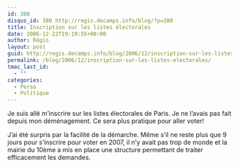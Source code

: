 ```yaml
---
id: 380
disqus_id: 380 http://regis.decamps.info/blog/?p=380
title: Inscription sur les listes électorales
date: 2006-12-22T19:19:55+00:00
author: Régis
layout: post
guid: http://regis.decamps.info/blog/2006/12/inscription-sur-les-listes-electorales/
permalink: /blog/2006/12/inscription-sur-les-listes-electorales/
tmac_last_id:
  - ""
categories:
  - Perso
  - Politique
---
```

Je suis allé m’inscrire sur les listes électorales de Paris. Je ne l’avais pas fait depuis mon déménagement. Ce sera plus pratique pour aller voter!

J’ai été surpris par la facilité de la démarche. Même s’il ne reste plus que 9 jours pour s’inscrire pour voter en 2007, il n’y avait pas trop de monde et la mairie du 10ème a mis en place une structure permettant de traiter efficacement les demandes.

